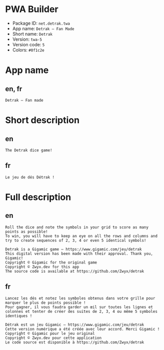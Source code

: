 # PWA Builder

- Package ID: `net.detrak.twa`
- App name: `Detrak – Fan Made`
- Short name: `Detrak`
- Version: `twa-5`
- Version code: `5`
- Colors: `#0f1c2e`

# App name

## en, fr

```
Detrak – Fan made
```

# Short description

## en

```
The Detrak dice game!
```

## fr

```
Le jeu de dés Détrak !
```

# Full description

## en

```
Roll the dice and note the symbols in your grid to score as many points as possible!
To win, you will have to keep an eye on all the rows and columns and try to create sequences of 2, 3, 4 or even 5 identical symbols!

Detrak is a Gigamic game – https://www.gigamic.com/jeu/detrak
This digital version has been made with their approval. Thank you, Gigamic!
Copyright © Gigamic for the original game
Copyright © Zwyx.dev for this app
The source code is available at https://github.com/Zwyx/detrak
```

## fr

```
Lancez les dés et notez les symboles obtenus dans votre grille pour marquer le plus de points possible !
Pour gagner, il vous faudra garder un œil sur toutes les lignes et colonnes et tenter de créer des suites de 2, 3, 4 ou même 5 symboles identiques !

Détrak est un jeu Gigamic – https://www.gigamic.com/jeu/detrak
Cette version numérique a été créée avec leur accord. Merci Gigamic !
Copyright © Gigamic pour le jeu original
Copyright © Zwyx.dev pour cette application
Le code source est disponible à https://github.com/Zwyx/detrak
```
